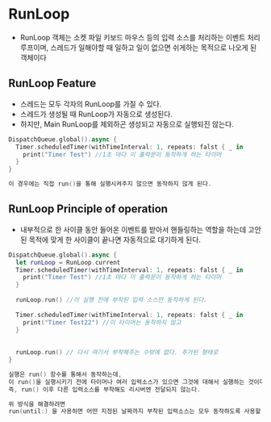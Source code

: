 # RunLoop

- RunLoop 객체는 소켓 파일 키보드 마우스 등의 입력 소스를 처리하는 이벤트 처리 루프이며, 스레드가 일해야할 때 일하고 일이 없으면 쉬게하는 목적으로 나오게 된 객체이다


## RunLoop Feature
- 스레드는 모두 각자의 RunLoop를 가질 수 있다.
- 스레드가 생성될 때 RunLoop가 자동으로 생성된다.
- 하지만, Main RunLoop를 제외하곤 생성되고 자동으로 실행되진 않는다.

```swift
DispatchQueue.global().async {
  Timer.scheduledTimer(withTimeInterval: 1, repeats: falst { _ in
    print("Timer Test") //1초 마다 이 출력문이 동작하게 하는 타이머
  }
}

이 경우에는 직접 run()을 통해 실행시켜주지 않으면 동작하지 않게 된다.
```

## RunLoop Principle of operation

- 내부적으로 한 사이클 동안 들어온 이벤트를 받아서 핸들링하는 역할을 하는데 고안된 목적에 맞게 한 사이클이 끝나면 자동적으로 대기하게 된다. 


```swift
DispatchQueue.global().async {
  let runLoop = RunLoop.current
  Timer.scheduledTimer(withTimeInterval: 1, repeats: falst { _ in
    print("Timer Test") //1초 마다 이 출력문이 동작하게 하는 타이머
  }
  
  runLoop.run() //이 실행 전에 부착된 입력 소스만 동작하게 된다.
  
  Timer.scheduledTimer(withTimeInterval: 1, repeats: falst { _ in
    print("Timer Test22") //이 타이머는 동작하지 않고 
  }
 
 
  runLoop.run() // 다시 여기서 부착해주는 수밖에 없다. 추가된 형태로 
}

실행은 run() 함수를 통해서 동작하는데,
이 run()을 실행시키기 전에 타이머나 여러 입력소스가 있으면 그것에 대해서 실행하는 것이다.
즉, run() 이후 다른 입력소스를 부착해도 리시버엔 전달되지 않는다.

위 방식을 해결하려면
run(until:) 을 사용하면 어떤 지정된 날짜까지 부착된 입력소스는 모두 동작하도록 사용할 수 있는 함수이다.
```


